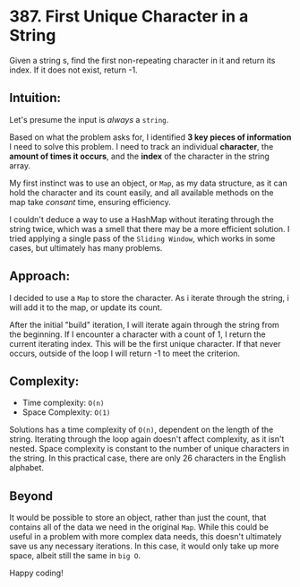 # 387. First Unique Character in a String
Given a string s, find the first non-repeating character in it and return its index. If it does not exist, return -1.

## Intuition:
Let's presume the input is *always* a `string`.

Based on what the problem asks for, I identified __3 key pieces of information__ I need to solve this problem.
I need to track an individual __character__, the __amount of times it occurs__, and the __index__ of the character in the string array.

My first instinct was to use an object, or `Map`, as my data structure, as it can hold the character and its count easily, and all available methods on the map take *consant* time, ensuring efficiency.

I couldn't deduce a way to use a HashMap without iterating through the string twice, which was a smell that there may be a more efficient solution. I tried applying a single pass of the `Sliding Window`, which works in some cases, but ultimately has many problems.

## Approach:
I decided to use a `Map` to store the character. As i iterate through the string, i will add it to the map, or update its count.

After the initial "build" iteration, I will iterate again through the string from the beginning. If I encounter a character with a count of 1, I return the current iterating index. This will be the first unique character. If that never occurs, outside of the loop I will return -1 to meet the criterion.

## Complexity:
- Time complexity:  `O(n)`
- Space Complexity: `O(1)`

Solutions has a time complexity of `O(n)`, dependent on the length of the string.
Iterating through the loop again doesn't affect complexity, as it isn't nested.
Space complexity is constant to the number of unique characters in the string.
In this practical case, there are only 26 characters in the English alphabet.

## Beyond

It would be possible to store an object, rather than just the count, that contains all of the data we need in the original `Map`. While this could be useful in a problem with more complex data needs, this doesn't ultimately save us any necessary iterations. In this case, it would only take up more space, albeit still the same in `big O`.

Happy coding!
